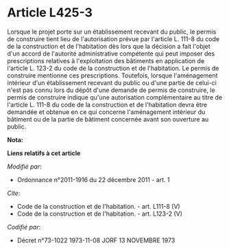 # Article L425-3

Lorsque le projet porte sur un établissement recevant du public, le permis de construire tient lieu de l'autorisation prévue
par l'article L. 111-8 du code de la construction et de l'habitation dès lors que la décision a fait l'objet d'un accord de
l'autorité administrative compétente qui peut imposer des prescriptions relatives à l'exploitation des bâtiments en
application de l'article L. 123-2 du code de la construction et de l'habitation. Le permis de construire mentionne ces
prescriptions. Toutefois, lorsque l'aménagement intérieur d'un établissement recevant du public ou d'une partie de celui-ci
n'est pas connu lors du dépôt d'une demande de permis de construire, le permis de construire indique qu'une autorisation
complémentaire au titre de l'article L. 111-8 du code de la construction et de l'habitation devra être demandée et obtenue en
ce qui concerne l'aménagement intérieur du bâtiment ou de la partie de bâtiment concernée avant son ouverture au public.

**Nota:**



**Liens relatifs à cet article**

_Modifié par_:

  - Ordonnance n°2011-1916 du 22 décembre 2011 - art. 1

_Cite_:

  - Code de la construction et de l'habitation. - art. L111-8 (V)
  - Code de la construction et de l'habitation. - art. L123-2 (V)

_Codifié par_:

  - Décret n°73-1022 1973-11-08 JORF 13 NOVEMBRE 1973

